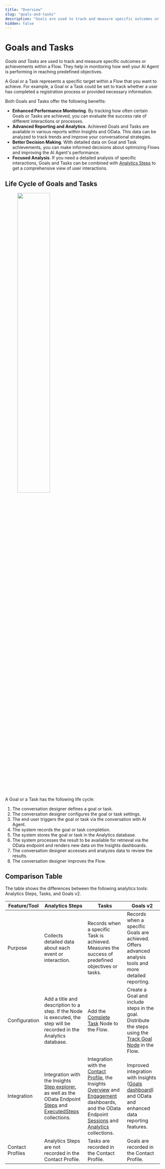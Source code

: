 ```yaml
---
title: "Overview"
slug: "goals-and-tasks"
description: "Goals are used to track and measure specific outcomes or achievements within a Flow. They help in monitoring how well your AI Agent is performing in reaching predefined objectives."
hidden: false
---
```


# Goals and Tasks

_Goals and Tasks_ are used to track and measure specific outcomes or achievements within a Flow. 
They help in monitoring how well your AI Agent is performing in reaching predefined objectives.

A Goal or a Task represents a specific target within a Flow that you want to achieve. For example, a Goal or a Task could be set to track whether a user has completed a registration process or provided necessary information.

Both Goals and Tasks offer the following benefits:

- **Enhanced Performance Monitoring**. By tracking how often certain Goals or Tasks are achieved, you can evaluate the success rate of different interactions or processes.
- **Advanced Reporting and Analytics**. Achieved Goals and Tasks are available in various reports within Insights and OData. This data can be analyzed to track trends and improve your conversational strategies.
- **Better Decision Making**. With detailed data on Goal and Task achievements, you can make informed decisions about optimizing Flows and improving the AI Agent's performance.
- **Focused Analysis**. If you need a detailed analysis of specific interactions, Goals and Tasks can be combined with [Analytics Steps](../collecting-data.md#analytics-steps) to get a comprehensive view of user interactions.

## Life Cycle of Goals and Tasks

<figure>
  <img class="image-center" src="../../../../_assets/ai/analyze/goals/life-cycle.png" width="50%" />
</figure>

A Goal or a Task has the following life cycle:

1. The conversation designer defines a goal or task. 
2. The conversation designer configures the goal or task settings. 
3. The end user triggers the goal or task via the conversation with AI Agent. 
4. The system records the goal or task completion. 
5. The system stores the goal or task in the Analytics database.
6. The system processes the result to be available for retrieval via the OData endpoint and renders new data on the Insights dashboards.
7. The conversation designer accesses and analyzes data to review the results. 
8. The conversation designer improves the Flow.

## Comparison Table

The table shows the differences between the following analytics tools: Analytics Steps, Tasks, and Goals v2.

| Feature/Tool     | Analytics Steps                                                                                                                                                                                          | Tasks                                                                                                                                                                                                                                                                                                                  | Goals v2                                                                                                                                                         |
|------------------|----------------------------------------------------------------------------------------------------------------------------------------------------------------------------------------------------------|------------------------------------------------------------------------------------------------------------------------------------------------------------------------------------------------------------------------------------------------------------------------------------------------------------------------|------------------------------------------------------------------------------------------------------------------------------------------------------------------|
| Purpose          | Collects detailed data about each event or interaction.                                                                                                                                                  | Records when a specific Task is achieved. Measures the success of predefined objectives or tasks.                                                                                                                                                                                                                      | Records when a specific Goals are achieved. Offers advanced analysis tools and more detailed reporting.                                                          |
| Configuration    | Add a title and description to a step. If the Node is executed, the step will be recorded in the Analytics database.                                                                                     | Add the [Complete Task](../../build/node-reference/analytics/complete-task.md) Node to the Flow.                                                                                                                                                                                                                       | Create a Goal and include steps in the goal. Distribute the steps using the [Track Goal Node](../../build/node-reference/analytics/track-goal.md) in the Flow.   |
| Integration      | Integration with the Insights [Step explorer](../../../insights/explorers/step.md), as well as the OData Endpoint [Steps](../odata.md#steps) and [ExecutedSteps](../odata.md#executedsteps) collections. | Integration with the [Contact Profile](../contact-profiles.md), the Insights [Overview](../../../insights/dashboards/overview.md) and [Engagement](../../../insights/dashboards/engagement.md) dashboards, and the OData Endpoint [Sessions](../odata.md#sessions) and [Analytics](../odata.md#analytics) collections. | Improved integration with Insights ([Goals dashboard](../../../insights/dashboards/goals.md)) and OData and enhanced data reporting features.                    |
| Contact Profiles | Analytics Steps are not recorded in the Contact Profile.                                                                                                                                                 | Tasks are recorded in the Contact Profile.                                                                                                                                                                                                                                                                             | Goals are recorded in the Contact Profile.                                                                                                                       |